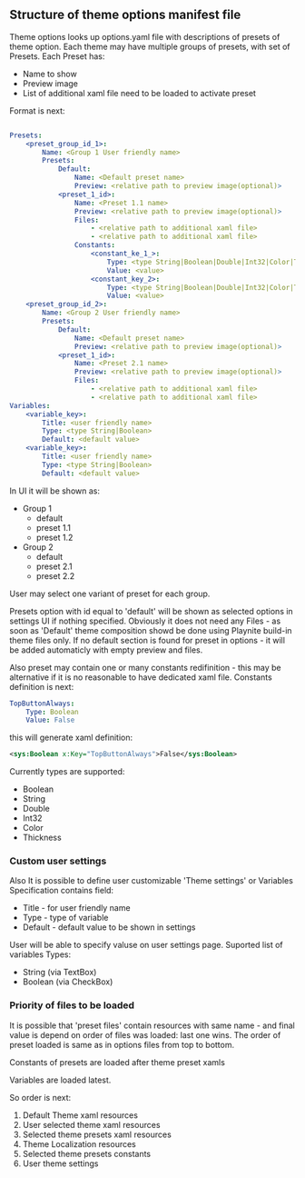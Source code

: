 ## Structure of theme options manifest file
Theme options looks up options.yaml file with descriptions of presets of theme option.
Each theme may have multiple groups of presets, with set of Presets.
Each Preset has:
- Name to show
- Preview image
- List of additional xaml file need to be loaded to activate preset

Format is next:

```yaml

Presets:
    <preset_group_id_1>:
        Name: <Group 1 User friendly name>
        Presets:
            Default:
                Name: <Default preset name>
                Preview: <relative path to preview image(optional)>
            <preset_1_id>:
                Name: <Preset 1.1 name>
                Preview: <relative path to preview image(optional)>
                Files:
                    - <relative path to additional xaml file>
                    - <relative path to additional xaml file>
                Constants:
                    <constant_ke_1_>:
                        Type: <type String|Boolean|Double|Int32|Color|Thickness>
                        Value: <value>
                    <constant_key_2>:
                        Type: <type String|Boolean|Double|Int32|Color|Thickness>
                        Value: <value>
    <preset_group_id_2>:
        Name: <Group 2 User friendly name>
        Presets:
            Default:
                Name: <Default preset name>
                Preview: <relative path to preview image(optional)>
            <preset_1_id>:
                Name: <Preset 2.1 name>
                Preview: <relative path to preview image(optional)>
                Files:
                    - <relative path to additional xaml file>
                    - <relative path to additional xaml file>
Variables:
    <variable_key>:
        Title: <user friendly name>
        Type: <type String|Boolean>
        Default: <default value>
    <variable_key>:
        Title: <user friendly name>
        Type: <type String|Boolean>
        Default: <default value>


```

In UI it will be shown as:

- Group 1
  - default
  - preset 1.1
  - preset 1.2
- Group 2
  - default
  - preset 2.1
  - preset 2.2

User may select one variant of preset for each group.

Presets option with id equal to 'default' will be shown as selected options in settings UI if nothing specified. Obviously it does not need any Files - as soon as 'Default' theme composition showd be done using Playnite build-in theme files only. If no default section is found for preset in options - it will be added automaticly with empty preview and files.

Also preset may contain one or many constants redifinition - this may be alternative if it is no reasonable to have dedicated xaml file. Constants definition is next:
```yaml
TopButtonAlways:
    Type: Boolean
    Value: False
```
this will generate xaml definition:

```xml
<sys:Boolean x:Key="TopButtonAlways">False</sys:Boolean>
```

Currently types are supported:
- Boolean
- String
- Double
- Int32
- Color
- Thickness

### Custom user settings

Also It is possible to define user customizable 'Theme settings' or Variables
Specification contains field:
- Title - for user friendly name
- Type - type of variable
- Default - default value to be shown in settings

User will be able to specify valuse on user settings page.
Suported list of variables Types:
- String (via TextBox)
- Boolean (via CheckBox)


### Priority of files to be loaded
It is possible that 'preset files' contain resources with same name - and final value is depend on order of files was loaded: last one wins. The order of preset loaded is same as in options files from top to bottom.

Constants of presets are loaded after theme preset xamls

Variables are loaded latest.

So order is next:

1. Default Theme xaml resources
2. User selected theme xaml resources
3. Selected theme presets xaml resources
4. Theme Localization resources
5. Selected theme presets constants
6. User theme settings

